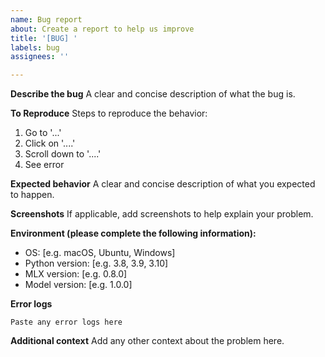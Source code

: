 ```yaml
---
name: Bug report
about: Create a report to help us improve
title: '[BUG] '
labels: bug
assignees: ''

---
```


**Describe the bug**
A clear and concise description of what the bug is.

**To Reproduce**
Steps to reproduce the behavior:
1. Go to '...'
2. Click on '....'
3. Scroll down to '....'
4. See error

**Expected behavior**
A clear and concise description of what you expected to happen.

**Screenshots**
If applicable, add screenshots to help explain your problem.

**Environment (please complete the following information):**
 - OS: [e.g. macOS, Ubuntu, Windows]
 - Python version: [e.g. 3.8, 3.9, 3.10]
 - MLX version: [e.g. 0.8.0]
 - Model version: [e.g. 1.0.0]

**Error logs**
```
Paste any error logs here
```

**Additional context**
Add any other context about the problem here.
